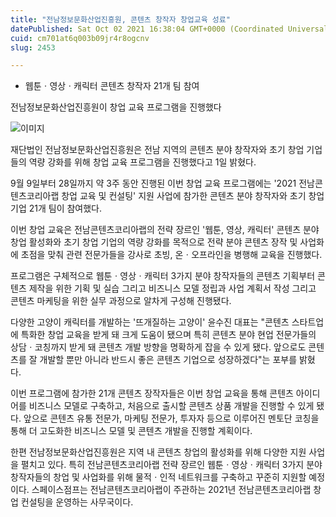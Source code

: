 ```yaml
---
title: "전남정보문화산업진흥원, 콘텐츠 창작자 창업교육 성료"
datePublished: Sat Oct 02 2021 16:38:04 GMT+0000 (Coordinated Universal Time)
cuid: cm701at6q003b09jr4r8ogcnv
slug: 2453

---
```



- 웹툰ㆍ영상ㆍ캐릭터 콘텐츠 창작자 21개 팀 참여

전남정보문화산업진흥원이 창업 교육 프로그램을 진행했다

![이미지](https://cdn.hashnode.com/res/hashnode/image/upload/v1739251268731/216f31b3-c17c-4e8d-9541-2ec76883830c.jpeg)

재단법인 전남정보문화산업진흥원은 전남 지역의 콘텐츠 분야 창작자와 초기 창업 기업들의 역량 강화를 위해 창업 교육 프로그램을 진행했다고 1일 밝혔다.

9월 9일부터 28일까지 약 3주 동안 진행된 이번 창업 교육 프로그램에는 '2021 전남콘텐츠코리아랩 창업 교육 및 컨설팅' 지원 사업에 참가한 콘텐츠 분야 창작자와 초기 창업 기업 21개 팀이 참여했다.

이번 창업 교육은 전남콘텐츠코리아랩의 전략 장르인 '웹툰, 영상, 캐릭터' 콘텐츠 분야 창업 활성화와 초기 창업 기업의 역량 강화를 목적으로 전략 분야 콘텐츠 장작 및 사업화에 초점을 맞춰 관련 전문가들을 강사로 초빙, 온ㆍ오프라인을 병행해 교육을 진행했다.

프로그램은 구체적으로 웹툰ㆍ영상ㆍ캐릭터 3가지 분야 창작자들의 콘텐츠 기획부터 콘텐츠 제작을 위한 기획 및 실습 그리고 비즈니스 모델 정립과 사업 계획서 작성 그리고 콘텐츠 마케팅을 위한 실무 과정으로 알차게 구성해 진행됐다.

다양한 고양이 캐릭터를 개발하는 '뜨개질하는 고양이' 윤수진 대표는 "콘텐츠 스타트업에 특화한 창업 교육을 받게 돼 크게 도움이 됐으며 특히 콘텐츠 분야 현업 전문가들의 상담ㆍ코칭까지 받게 돼 콘텐츠 개발 방향을 명확하게 잡을 수 있게 됐다. 앞으로도 콘텐츠를 잘 개발할 뿐만 아니라 반드시 좋은 콘텐츠 기업으로 성장하겠다"는 포부를 밝혔다.

이번 프로그램에 참가한 21개 콘텐츠 장작자들은 이번 창업 교육을 통해 콘텐츠 아이디어를 비즈니스 모델로 구축하고, 처음으로 출시할 콘텐츠 상품 개발을 진행할 수 있게 됐다. 앞으로 콘텐츠 유통 전문가, 마케팅 전문가, 투자자 등으로 이루어진 멘토단 코칭을 통해 더 고도화한 비즈니스 모델 및 콘텐츠 개발을 진행할 계획이다.

한편 전남정보문화산업진흥원은 지역 내 콘텐츠 창업의 활성화를 위해 다양한 지원 사업을 펼치고 있다. 특히 전남콘텐츠코리아랩 전략 장르인 웹툰ㆍ영상ㆍ캐릭터 3가지 분야 창작자들의 창업 및 사업화를 위해 물적ㆍ인적 네트워크를 구축하고 꾸준히 지원할 예정이다. 스페이스점프는 전남콘텐츠코리아랩이 주관하는 2021년 전남콘텐츠코리아랩 창업 컨설팅을 운영하는 사무국이다.